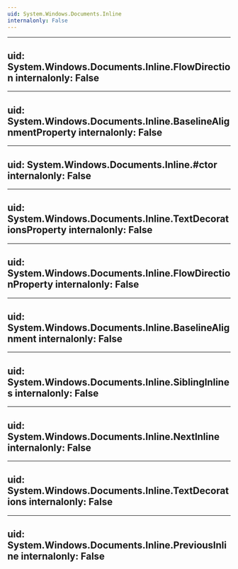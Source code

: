 ```yaml
---
uid: System.Windows.Documents.Inline
internalonly: False
---
```


---
uid: System.Windows.Documents.Inline.FlowDirection
internalonly: False
---

---
uid: System.Windows.Documents.Inline.BaselineAlignmentProperty
internalonly: False
---

---
uid: System.Windows.Documents.Inline.#ctor
internalonly: False
---

---
uid: System.Windows.Documents.Inline.TextDecorationsProperty
internalonly: False
---

---
uid: System.Windows.Documents.Inline.FlowDirectionProperty
internalonly: False
---

---
uid: System.Windows.Documents.Inline.BaselineAlignment
internalonly: False
---

---
uid: System.Windows.Documents.Inline.SiblingInlines
internalonly: False
---

---
uid: System.Windows.Documents.Inline.NextInline
internalonly: False
---

---
uid: System.Windows.Documents.Inline.TextDecorations
internalonly: False
---

---
uid: System.Windows.Documents.Inline.PreviousInline
internalonly: False
---
